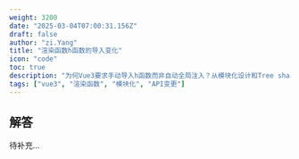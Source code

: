 ```yaml
---
weight: 3200
date: "2025-03-04T07:00:31.156Z"
draft: false
author: "zi.Yang"
title: "渲染函数h函数的导入变化"
icon: "code"
toc: true
description: "为何Vue3要求手动导入h函数而非自动全局注入？从模块化设计和Tree shaking优化的角度，说明这种改变对自定义渲染器开发的影响。"
tags: ["vue3", "渲染函数", "模块化", "API变更"]
---
```


## 解答

待补充...
